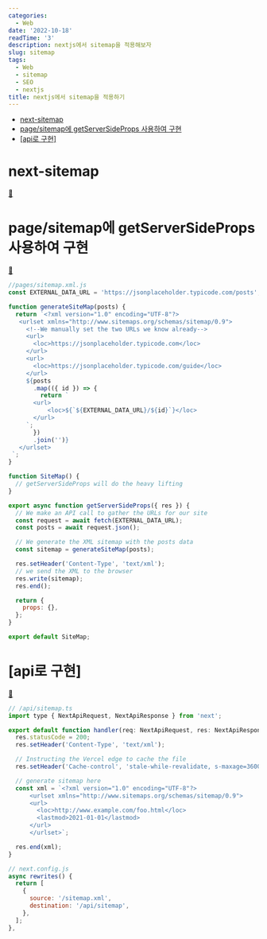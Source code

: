 ```yaml
---
categories:
  - Web
date: '2022-10-18'
readTime: '3'
description: nextjs에서 sitemap을 적용해보자
slug: sitemap
tags:
  - Web
  - sitemap
  - SEO
  - nextjs
title: nextjs에서 sitemap을 적용하기
---
```


- [next-sitemap](#next-sitemap)
- [page/sitemap에 getServerSideProps 사용하여 구현](#pagesitemap에-getserversideprops-사용하여-구현)
- [[api로 구현]](#api로-구현)

# next-sitemap

[🔗](https://www.npmjs.com/package/next-sitemap#installation)

# page/sitemap에 getServerSideProps 사용하여 구현

[🔗](https://nextjs.org/learn/seo/crawling-and-indexing/xml-sitemaps)

```javascript
//pages/sitemap.xml.js
const EXTERNAL_DATA_URL = 'https://jsonplaceholder.typicode.com/posts';

function generateSiteMap(posts) {
  return `<?xml version="1.0" encoding="UTF-8"?>
   <urlset xmlns="http://www.sitemaps.org/schemas/sitemap/0.9">
     <!--We manually set the two URLs we know already-->
     <url>
       <loc>https://jsonplaceholder.typicode.com</loc>
     </url>
     <url>
       <loc>https://jsonplaceholder.typicode.com/guide</loc>
     </url>
     ${posts
       .map(({ id }) => {
         return `
       <url>
           <loc>${`${EXTERNAL_DATA_URL}/${id}`}</loc>
       </url>
     `;
       })
       .join('')}
   </urlset>
 `;
}

function SiteMap() {
  // getServerSideProps will do the heavy lifting
}

export async function getServerSideProps({ res }) {
  // We make an API call to gather the URLs for our site
  const request = await fetch(EXTERNAL_DATA_URL);
  const posts = await request.json();

  // We generate the XML sitemap with the posts data
  const sitemap = generateSiteMap(posts);

  res.setHeader('Content-Type', 'text/xml');
  // we send the XML to the browser
  res.write(sitemap);
  res.end();

  return {
    props: {},
  };
}

export default SiteMap;
```

# [api로 구현]

[🔗](https://vercel.com/guides/how-do-i-generate-a-sitemap-for-my-nextjs-app-on-vercel)

```javascript
// /api/sitemap.ts
import type { NextApiRequest, NextApiResponse } from 'next';

export default function handler(req: NextApiRequest, res: NextApiResponse) {
  res.statusCode = 200;
  res.setHeader('Content-Type', 'text/xml');

  // Instructing the Vercel edge to cache the file
  res.setHeader('Cache-control', 'stale-while-revalidate, s-maxage=3600');

  // generate sitemap here
  const xml = `<?xml version="1.0" encoding="UTF-8"?>
      <urlset xmlns="http://www.sitemaps.org/schemas/sitemap/0.9"> 
      <url>
        <loc>http://www.example.com/foo.html</loc>
        <lastmod>2021-01-01</lastmod>
      </url>
      </urlset>`;

  res.end(xml);
}
```

```javascript
// next.config.js
async rewrites() {
  return [
    {
      source: '/sitemap.xml',
      destination: '/api/sitemap',
    },
  ];
},
```
